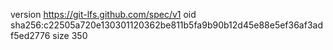 version https://git-lfs.github.com/spec/v1
oid sha256:c22505a720e130301120362be811b5fa9b90b12d45e88e5ef36af3adf5ed2776
size 350
